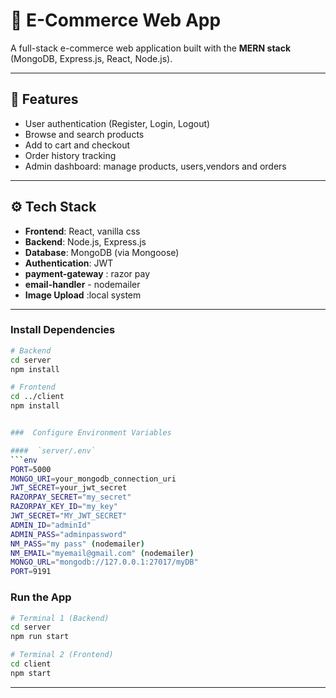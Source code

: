 # 🛒 E-Commerce Web App

A full-stack e-commerce web application built with the **MERN stack** (MongoDB, Express.js, React, Node.js).

---

## 🚀 Features

- User authentication (Register, Login, Logout)
- Browse and search products
- Add to cart and checkout
- Order history tracking
- Admin dashboard: manage products, users,vendors and orders

---

## ⚙️ Tech Stack

- **Frontend**: React, vanilla css
- **Backend**: Node.js, Express.js
- **Database**: MongoDB (via Mongoose)
- **Authentication**: JWT
- **payment-gateway** : razor pay
- **email-handler** - nodemailer
- **Image Upload** :local system

---



### Install Dependencies

```bash
# Backend
cd server
npm install

# Frontend
cd ../client
npm install


###  Configure Environment Variables

####  `server/.env`
```env
PORT=5000
MONGO_URI=your_mongodb_connection_uri
JWT_SECRET=your_jwt_secret
RAZORPAY_SECRET="my_secret"
RAZORPAY_KEY_ID="my_key"
JWT_SECRET="MY_JWT_SECRET"
ADMIN_ID="adminId"
ADMIN_PASS="adminpassword"
NM_PASS="my pass" (nodemailer)
NM_EMAIL="myemail@gmail.com" (nodemailer)
MONGO_URL="mongodb://127.0.0.1:27017/myDB"
PORT=9191


```

###  Run the App

```bash
# Terminal 1 (Backend)
cd server
npm run start

# Terminal 2 (Frontend)
cd client
npm start
```

---


